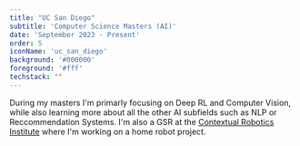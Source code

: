 ```yaml
---
title: "UC San Diego"
subtitle: 'Computer Science Masters (AI)'
date: 'September 2023 - Present'
order: 5
iconName: 'uc_san_diego'
background: '#000000'
foreground: '#fff'
techstack: ""
---
```


During my masters I'm primarly focusing on Deep RL and Computer Vision, while also learning more about all the other AI subfields such as NLP or Reccommendation Systems. I'm also a GSR at the [Contextual Robotics Institute](https://contextualrobotics.ucsd.edu/) where I'm working on a home robot project.